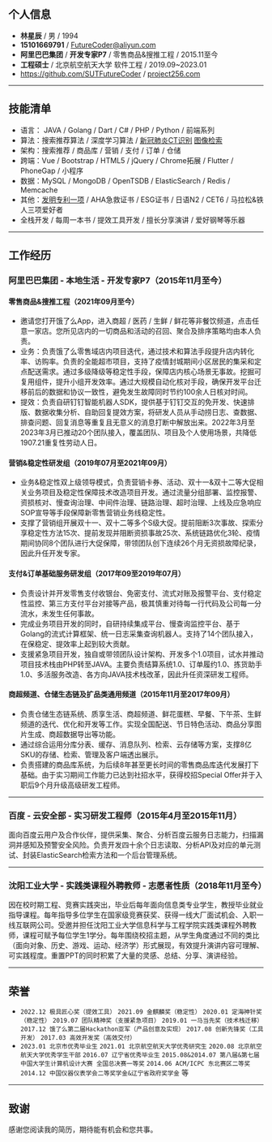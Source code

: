 ## 个人信息
* **林星辰** / 男 / 1994
* **15101669791** / <FutureCoder@aliyun.com>
* **阿里巴巴集团** / **开发专家P7** / 零售商品&搜推工程 / 2015.11至今
* **工程硕士** / 北京航空航天大学 软件工程 / 2019.09~2023.01
* <https://github.com/SUTFutureCoder> / [project256.com](https://project256.com)

---

## 技能清单

* 语言： JAVA / Golang / Dart / C# / PHP / Python / 前端系列
* 算法：搜索推荐算法 / 深度学习算法 / [新冠肺炎CT识别](https://colab.research.google.com/drive/1TdP5AecNcIQWDD1EhcGWbTf8CGP5A5hx?usp=sharing) [图像检索](https://colab.research.google.com/drive/13uFqZmEl9FRfQ2kip8osnCSqDtwZNk5T?usp=sharing)  
* 架构：搜索推荐 / 商品库 / 营销 / 支付 / 订单 / 仓储
* 跨端：Vue / Bootstrap / HTML5 / jQuery / Chrome拓展 / Flutter / PhoneGap / 小程序
* 数据：MySQL / MongoDB / OpenTSDB / ElasticSearch / Redis / Memcache
* 其他：[发明专利一项](https://aiqicha.baidu.com/patent/info?referId=39a9e6674280d57ea33fb0d7bda3bd4f1e367f56&pid=85252215899659) / AHA急救证书 / ESG证书 / 日语N2 / CET6 / 马拉松&铁人三项爱好者  
* 全栈开发 / 每周一本书 / 提效工具开发 / 擅长分享演讲 / 爱好钢琴等乐器

---

## 工作经历
### 阿里巴巴集团 - 本地生活 - 开发专家P7（2015年11月至今）

#### 零售商品&搜推工程（2021年09月至今）

* 邀请您打开饿了么App，进入商超 / 医药 / 生鲜 / 鲜花等非餐饮频道，点击任意一家店。您所见店内的一切商品和活动的召回、聚合及排序策略均由本人负责。
* 业务：负责饿了么零售域店内项目迭代，通过技术和算法手段提升店内转化率、访购率。负责的全能超市项目，支持了疫情封城期间小区居民的集采和定点配送需求。通过多级降级等稳定性手段，保障店内核心场景无事故。挖掘可复用组件，提升小组开发效率。通过大规模自动化核对手段，确保开发平台迁移前后的数据和协议一致性，避免发生故障同时节约100余人日核对时间。
* 提效：负责自研钉钉智能机器人SDK，提供基于钉钉交互的免开发、快速排版、数据收集分析、自助回复提效方案，将研发人员从手动捞日志、查数据、排查问题、回复消息等重复且无意义的消息打断中解放出来。2022年3月至2023年3月已推动20个团队接入，覆盖团队、项目及个人使用场景，共降低1907.21重复性劳动人日。

#### 营销&稳定性研发组（2019年07月至2021年09月）

* 业务&稳定性双上级领导模式，负责营销卡券、活动、双十一&双十二等大促相关业务项目及稳定性保障技术改造项目开发。通过流量分组部署、监控报警、资损核对、慢查询治理、中间件治理、链路治理、超时治理、上线及应急响应SOP宣导等手段保障新零售营销业务线稳定性。
* 支撑了营销组开展双十一、双十二等多个S级大促。提前阻断3次事故、探索分享稳定性方法15次、提前发现并阻断资损事故25次、系统链路优化3轮、疫情期间协同8个团队进行大促保障，带领团队创下连续26个月无资损故障纪录，因此升任开发专家。

#### 支付&订单基础服务研发组（2017年09至2019年07月）
* 负责设计并开发零售支付收银台、免密支付、流式对账及报警平台、支付稳定性监控、第三方支付平台对接等产品，极其慎重对待每一行代码及公司每一分流水，未发生任何事故。
* 完成业务项目开发的同时，自研持续集成平台、慢查询监控平台、基于Golang的流式计算框架、统一日志采集查询机器人。支持了14个团队接入，在保稳定、提效率上起到较大贡献。
* 支援紧急项目开发，独自或带领团队设计架构、开发多个1.0项目，试水并推动项目技术栈由PHP转至JAVA。主要负责结算系统1.0、订单履约1.0、拣货助手1.0、多活服务改造、各方向JAVA技术栈改革，因此升任资深研发工程师。  

#### 商超频道、仓储生态链及扩品类通用频道（2015年11月至2017年09月）
* 负责仓储生态链系统、质享生活、商超频道、鲜花蛋糕、早餐、下午茶、生鲜频道的迭代、优化和开发等工作。实现全国配送、节日特色活动、商品分享图片生成、商超数据导出等功能。
* 通过综合运用分库分表、缓存、消息队列、检索、云存储等方案，支撑8亿SKU的存储、检索、管理及客户端透出展示。
* 负责搭建的商品库系统，为后续8年甚至更长时间的零售商品库迭代发展打下基础。由于实习期间工作能力已达到社招水平，获得校招Special Offer并于入职后9个月升级高级研发工程师。

---

### 百度 - 云安全部 - 实习研发工程师（2015年4月至2015年11月）
面向百度云用户及合作伙伴，提供采集、聚合、分析百度云服务日志能力，扫描漏洞并感知及预警安全风险。负责开发四十余个日志读取、分析API及对应的单元测试、封装ElasticSearch检索方法和一个后台管理系统。

---

### 沈阳工业大学 - 实践类课程外聘教师 - 志愿者性质（2018年11月至今）
因在校时期工程、竞赛实践突出，毕业后每年面向信息类专业学生，教授毕业就业指导课程。每年指导多位学生在国家级竞赛获奖、获得一线大厂面试机会、入职一线互联网公司。受邀并担任沈阳工业大学信息科学与工程学院实践类课程外聘教师，课程可赋予每位学生1学分。每年围绕校招主题，从学生角度通过不同的类比（面向对象、历史、游戏、运动、经济学）形式展现，有效提升演讲内容可理解、可实践程度。重置PPT的同时积累了大量的灵感、总结、分享、演讲经验。

---

## 荣誉
* `2022.12 极具匠心奖（提效工具）`  `2021.09 金麒麟奖（稳定性）`  `2020.01 定海神针奖（稳定性）` `2019.07 团队精神奖（支援紧急项目）`  `2019.01 一马当先奖（技术栈迁移）` `2017.12 饿了么第二届Hackathon亚军（产品创意及实现）` `2017.08 创新先锋奖（工具开发）` `2017.03 高效开发奖（高效交付）  `
* `2023.01 北京市优秀毕业生`  `2021.01 北京航空航天大学优秀研究生` `2020.08 北京航空航天大学优秀学生干部` `2016.07 辽宁省优秀毕业生` `2015.08&2014.07 第八届&第七届中国大学生计算机设计大赛 全国总决赛一等奖` `2014.06 ACM/ICPC 东北赛区二等奖` `2014.12 中国仪器仪表学会二等奖学金&辽宁省政府奖学金` 等

---

## 致谢
感谢您阅读我的简历，期待能有机会和您共事。
